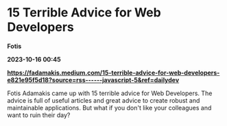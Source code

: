 # 15 Terrible Advice for Web Developers
**Fotis**

**2023-10-16 00:45**

**https://fadamakis.medium.com/15-terrible-advice-for-web-developers-e821e95f5d18?source=rss------javascript-5&ref=dailydev**

Fotis Adamakis came up with 15 terrible advice for Web Developers. The advice is full of useful articles and great advice to create robust and maintainable applications. But what if you don't like your colleagues and want to ruin their day?